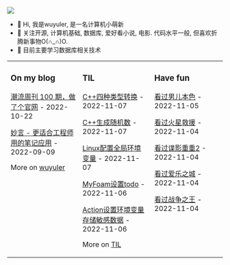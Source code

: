 ![](https://wuyuler-1304867472.cos.ap-shanghai.myqcloud.com/images/202211041128000.png)



- 👋 Hi, 我是wuyuler, 是一名计算机小萌新
- 👀 关注开源, 计算机基础, 数据库, 爱好看小说, 电影. 代码水平一般, 但喜欢折腾新事物O(∩_∩)O.
- 🌱 目前主要学习数据库相关技术
<table><tr><td valign="top" width="33%">


### On my blog
<!-- blog starts -->
[潮流周刊 100 期，做了个官网](https://wuyuler.github.io/2022-10-22/weekly.html) - 2022-10-22

[妙言 - 更适合工程师用的笔记应用](https://wuyuler.github.io/2022-09-09/miaoyan.html) - 2022-09-09
<!-- blog ends -->
More on [wuyuler](https://wuyuler.github.io/)
</td><td valign="top" width="33%">

### TIL
<!-- til starts -->
[C++四种类型转换](https://www.yuque.com/yongyule/xkp8qg/uroicdcyx7y0doqq) - 2022-11-07

[C++生成随机数](https://www.yuque.com/yongyule/xkp8qg/oh7th5uy33pk4w2a) - 2022-11-07

[Linux配置全局环境变量](https://www.yuque.com/yongyule/xkp8qg/nqz0bp1zltdobzgv) - 2022-11-07

[MyFoam设置todo](https://www.yuque.com/yongyule/xkp8qg/myozudf5detolz21) - 2022-11-06

[Action设置环境变量存储敏感数据](https://www.yuque.com/yongyule/xkp8qg/obzwmmkcw7lrct27) - 2022-11-06
<!-- til ends -->
More on [TIL](https://www.yuque.com/yongyule/xkp8qg)
</td><td valign="top" width="33%">

### Have fun
<!-- douban starts -->
[看过男儿本色](http://movie.douban.com/subject/2080133/) - 2022-11-05

[看过火星救援](http://movie.douban.com/subject/25864085/) - 2022-11-04

[看过谍影重重2](http://movie.douban.com/subject/1308767/) - 2022-11-04

[看过爱乐之城](http://movie.douban.com/subject/25934014/) - 2022-11-04

[看过战争之王](http://movie.douban.com/subject/1419936/) - 2022-11-04
<!-- douban ends -->
</td></tr></table>

<!---
wuyuler/wuyuler is a ✨ special ✨ repository because its `README.md` (this file) appears on your GitHub profile.
You can click the Preview link to take a look at your changes.
--->
